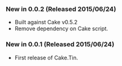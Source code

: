 ### New in 0.0.2 (Released 2015/06/24)
* Built against Cake v0.5.2
* Remove dependency on Cake script.

### New in 0.0.1 (Released 2015/06/24)
* First release of Cake.Tin.
